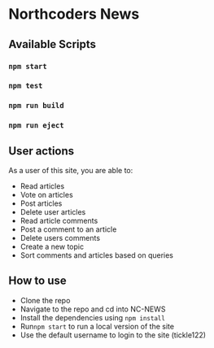 # Northcoders News

## Available Scripts
### `npm start`
### `npm test`
### `npm run build`
### `npm run eject`

## User actions

As a user of this site, you are able to:

- Read articles
- Vote on articles
- Post articles
- Delete user articles
- Read article comments
- Post a comment to an article
- Delete users comments
- Create a new topic
- Sort comments and articles based on queries

## How to use

- Clone the repo
- Navigate to the repo and cd into NC-NEWS
- Install the dependencies using `npm install` 
- Run`npm start` to run a local version of the site
- Use the default username to login to the site (tickle122)


